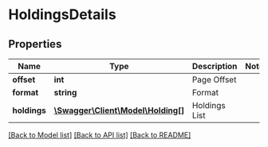 # HoldingsDetails

## Properties
Name | Type | Description | Notes
------------ | ------------- | ------------- | -------------
**offset** | **int** | Page Offset | 
**format** | **string** | Format | 
**holdings** | [**\Swagger\Client\Model\Holding[]**](Holding.md) | Holdings List | 

[[Back to Model list]](../README.md#documentation-for-models) [[Back to API list]](../README.md#documentation-for-api-endpoints) [[Back to README]](../README.md)

